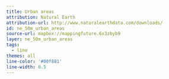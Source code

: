 ```yaml
---
title: Urban areas
attribution: Natural Earth
attribution-url: http://www.naturalearthdata.com/downloads/
id: ne_50m_urban_areas
source-url: mapbox://mappingfuture.6x3zbyb9
layer: ne_50m_urban_areas
tags:
  - line
themes: all  
line-color: '#00f881'
line-width: 0.5
---
```

